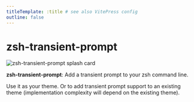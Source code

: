 ```yaml
---
titleTemplate: :title # see also VitePress config
outline: false
---
```


# zsh-transient-prompt

<!-- ![GitHub release (latest by date)](https://img.shields.io/github/v/release/olets/zsh-transient-prompt) ![GitHub commits since latest release](https://img.shields.io/github/commits-since/olets/zsh-transient-prompt/latest) -->

![zsh-transient-prompt splash card](/zsh-transient-prompt-card.jpg)

**zsh-transient-prompt**: Add a transient prompt to your zsh command line.

Use it as your theme. Or to add transient prompt support to an existing theme (implementation complexity will depend on the existing theme).

<!-- > &nbsp;
>
> 💅 Don't want to write your own theme? Check out mine, [Hometown](https://hometown-prompt.olets.dev/). It supports transient prompt!
>
> &nbsp; -->
